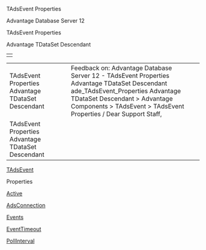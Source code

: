 TAdsEvent Properties




Advantage Database Server 12  

TAdsEvent Properties

Advantage TDataSet Descendant

|  |
| --- |
|  |

|  |  |  |  |  |
| --- | --- | --- | --- | --- |
| TAdsEvent Properties  Advantage TDataSet Descendant |  |  | Feedback on: Advantage Database Server 12 - TAdsEvent Properties Advantage TDataSet Descendant ade\_TAdsEvent\_Properties Advantage TDataSet Descendant > Advantage Components > TAdsEvent > TAdsEvent Properties / Dear Support Staff, |  |
| TAdsEvent Properties  Advantage TDataSet Descendant |  |  |  |  |

[TAdsEvent](ade_tadsevent.htm)

Properties

[Active](ade_tadsevent_active.htm)

[AdsConnection](ade_tadsevent_adsconnection.htm)

[Events](ade_tadsevent_eventsproperty.htm)

[EventTimeout](ade_tadsevent_eventtimeout.htm)

[PollInterval](ade_tadsevent_pollinterval.htm)